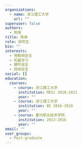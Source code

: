 ```yaml
---
organizations:
  - name: 浙江理工大学
    url: ""
superuser: false
authors:
  - 陈焕
title: 陈焕
role: 研究生
bio: ""
interests:
  - 物联网安全
  - 机器学习
  - 硬件安全
  - 网络安全
social: []
education:
  courses:
    - course: 浙江理工大学
      institution: MESc 2018-2021
      year: ""
    - course: 浙江理工大学
      institution: BE 2016-2018
      year: ""
    - course: 衢州职业技术学院
      institution: 2013-2016
      year: ""
email: ""
user_groups:
  - Post-graduate
---
```

